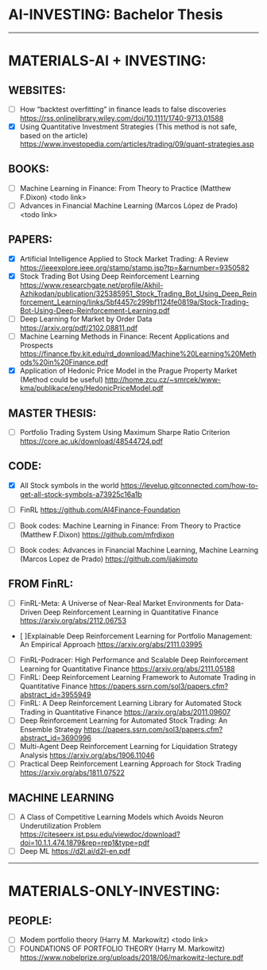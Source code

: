 # AI-INVESTING: Bachelor Thesis

---

# MATERIALS-AI + INVESTING:

## WEBSITES:

- [ ] How “backtest overfitting” in finance leads to false
  discoveries <https://rss.onlinelibrary.wiley.com/doi/10.1111/1740-9713.01588>
- [x] Using Quantitative Investment Strategies (This method is not safe, based on the
  article) <https://www.investopedia.com/articles/trading/09/quant-strategies.asp>

## BOOKS:

- [ ] Machine Learning in Finance: From Theory to Practice (Matthew F.Dixon) \<todo link>
- [ ] Advances in Financial Machine Learning (Marcos López de Prado) \<todo link>

## PAPERS:

- [x] Artificial Intelligence Applied to Stock Market Trading: A
  Review <https://ieeexplore.ieee.org/stamp/stamp.jsp?tp=&arnumber=9350582>
- [x] Stock Trading Bot Using Deep Reinforcement
  Learning <https://www.researchgate.net/profile/Akhil-Azhikodan/publication/325385951_Stock_Trading_Bot_Using_Deep_Reinforcement_Learning/links/5bf4457c299bf1124fe0819a/Stock-Trading-Bot-Using-Deep-Reinforcement-Learning.pdf>
- [ ] Deep Learning for Market by Order Data <https://arxiv.org/pdf/2102.08811.pdf>
- [ ] Machine Learning Methods in Finance:
  Recent Applications and
  Prospects <https://finance.fbv.kit.edu/rd_download/Machine%20Learning%20Methods%20in%20Finance.pdf>
- [x] Application of Hedonic Price Model in the Prague Property Market (Method could be
  useful) <http://home.zcu.cz/~smrcek/www-kma/publikace/eng/HedonicPriceModel.pdf>

## MASTER THESIS:

- [ ] Portfolio Trading System Using Maximum Sharpe Ratio Criterion <https://core.ac.uk/download/48544724.pdf>

## CODE:

- [x] All Stock symbols in the world <https://levelup.gitconnected.com/how-to-get-all-stock-symbols-a73925c16a1b>
- [ ] FinRL <https://github.com/AI4Finance-Foundation>
- [ ] Book codes: Machine Learning in Finance: From Theory to Practice (Matthew F.Dixon) <https://github.com/mfrdixon>
- [ ] Book codes: Advances in Financial Machine Learning, Machine Learning (Marcos Lopez de
  Prado)  <https://github.com/jjakimoto>


## FROM FinRL:
- [ ] FinRL-Meta: A Universe of Near-Real Market Environments for Data-Driven Deep Reinforcement Learning in Quantitative Finance
 <https://arxiv.org/abs/2112.06753>
- [ ]Explainable Deep Reinforcement Learning for Portfolio Management: An Empirical Approach <https://arxiv.org/abs/2111.03995>
- [ ] FinRL-Podracer: High Performance and Scalable Deep Reinforcement Learning for Quantitative Finance <https://arxiv.org/abs/2111.05188>
- [ ] FinRL: Deep Reinforcement Learning Framework to Automate Trading in Quantitative Finance
 <https://papers.ssrn.com/sol3/papers.cfm?abstract_id=3955949>
- [ ] FinRL: A Deep Reinforcement Learning Library for Automated Stock Trading in Quantitative Finance <https://arxiv.org/abs/2011.09607>
- [ ] Deep Reinforcement Learning for Automated Stock Trading: An Ensemble Strategy <https://papers.ssrn.com/sol3/papers.cfm?abstract_id=3690996>
- [ ] Multi-Agent Deep Reinforcement Learning for Liquidation Strategy Analysis
 <https://arxiv.org/abs/1906.11046>
- [ ] Practical Deep Reinforcement Learning Approach for Stock Trading <https://arxiv.org/abs/1811.07522>

## MACHINE LEARNING

- [ ] A Class of Competitive Learning Models which
  Avoids Neuron Underutilization
  Problem <https://citeseerx.ist.psu.edu/viewdoc/download?doi=10.1.1.474.1879&rep=rep1&type=pdf>
- [ ] Deep ML <https://d2l.ai/d2l-en.pdf>

---

# MATERIALS-ONLY-INVESTING:

## PEOPLE:

- [ ] Modem portfolio theory (Harry M. Markowitz) \<todo link>
- [ ] FOUNDATIONS OF PORTFOLIO THEORY (Harry M.
  Markowitz) <https://www.nobelprize.org/uploads/2018/06/markowitz-lecture.pdf>
